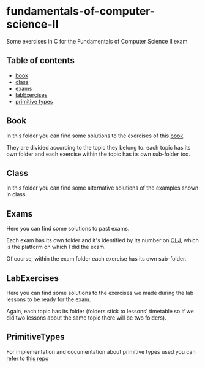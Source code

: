 # fundamentals-of-computer-science-II
Some exercises in C for the Fundamentals of Computer Science II exam

## Table of contents
* [book](#Book)
* [class](#class)
* [exams](#exams)
* [labExercises](#LabExercises)
* [primitive types](#PrimitiveTypes)

## Book

In this folder you can find some solutions to the exercises of this [book](https://www.amazon.it/Algoritmi-Linguaggio-programmazione-soluzioni-commentate/dp/B093RV4XN3/ref=sr_1_1?__mk_it_IT=ÅMÅŽÕÑ&crid=3JI6G8668CK96&keywords=bolelli+vincini&qid=1687543965&sprefix=bolelli+vincini%2Caps%2C208&sr=8-1).

They are divided according to the topic they belong to: each topic has its own folder and each exercise within the topic has its own sub-folder too.

## Class

In this folder you can find some alternative solutions of the examples shown in class.

## Exams

Here you can find some solutions to past exams.

Each exam has its own folder and it's identified by its number on [OLJ](https://olj.ing.unimore.it), which is the platform on which I did the exam. 

Of course, within the exam folder each exercise has its own sub-folder.

## LabExercises 

Here you can find some solutions to the exercises we made during the lab lessons to be ready for the exam. 

Again, each topic has its folder (folders stick to lessons' timetable so if we did two lessons about the same topic there will be two folders). 

## PrimitiveTypes 

For implementation and documentation about primitive types used you can refer to [this repo](https://github.com/prittt/fondamenti-ii)
